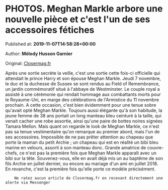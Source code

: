 
# PHOTOS. Meghan Markle arbore une nouvelle pièce et c'est l'un de ses accessoires fétiches

Published at: **2019-11-07T14:58:28+00:00**

Author: **Mélody Husson Garnier**

Original: [Closermag.fr](https://www.closermag.fr/royautes/photos.-meghan-markle-arbore-une-nouvelle-piece-et-c-est-l-un-de-ses-accessoires-1046008)

Après une sortie secrète la veille, c'est une sortie cette fois-ci officielle qui attendait le prince Harry et son épouse Meghan Markle. Jeudi 7 novembre, le duc et la duchesse de Sussex se sont rendus au Field of Remembrance, un jardin commémoratif situé à l'abbaye de Westminster. Le couple royal a assisté à une cérémonie qui rendait hommage aux combattants morts pour le Royaume-Uni, en marge des célébrations de l'Armistice du 11 novembre prochain.
A cette occasion, c'est bien évidemment pour une tenue sobre qu'avait opté Meghan Markle. Toujours aussi élégante qu'à son habitude, la jeune femme de 38 ans portait un long manteau bleu ceinturé à la taille, qui venait cacher une robe assortie, ainsi qu'une paire de bottes noires signées Tamara Mellon. Mais quant on regarde le look de Meghan Markle, ce n'est pas sa tenue vestimentaire qu'on remarque au premier abord, mais l'un de ses accessoires.
Impossible de ne pas prêter attention au chapeau que porte la maman du petit Archie ; un chapeau qui est en réalité un bibi bleu marine en velours, assorti à son manteau donc. Grande amatrice de couvre-chefs, ce n'est pas la première fois que Meghan Markle apparaît avec un bibi sur la tête. Souvenez-vous, elle en avait déjà mis un au baptême de son fils Archie en juillet dernier, ou encore au mariage d'un ami en juillet 2018. En revanche, c'est la première fois qu'elle porte ce modèle précisément.

        Ne ratez aucun article de Closermag.fr en recevant directement une alerte via Messenger
      
